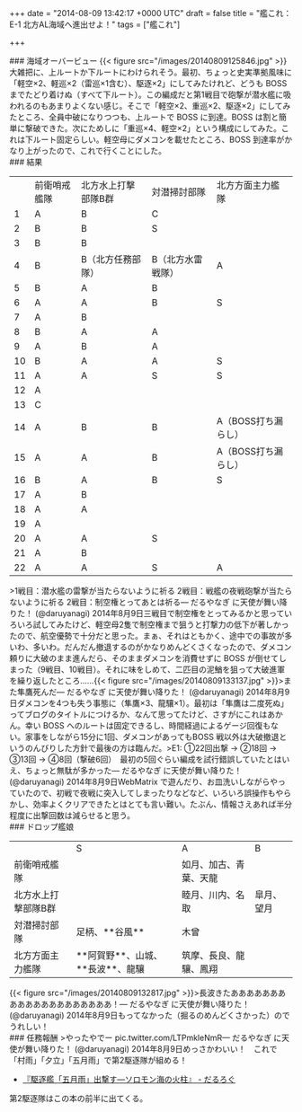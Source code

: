 
+++
date = "2014-08-09 13:42:17 +0000 UTC"
draft = false
title = "艦これ：E-1 北方AL海域へ進出せよ！"
tags = ["艦これ"]

+++
<div class="section">
    ### 海域オーバービュー
    {{< figure src="/images/20140809125846.jpg"  >}}大雑把に、上ルートか下ルートにわけられそう。最初、ちょっと史実準拠風味に「軽空×2、軽巡×2（雷巡×1含む）、駆逐×2」にしてみたけれど、どうも BOSS までたどり着けぬ（すべて下ルート）。この編成だと第1戦目で砲撃が潜水艦に吸われるのもあまりよくない感じ。そこで「軽空×2、重巡×2、駆逐×2」にしてみたところ、全員中破になりつつも、上ルートで BOSS に到達。BOSS は割と簡単に撃破できた。次にためしに「重巡×4、軽空×2」という構成にしてみた。これは下ルート固定らしい。軽空母にダメコンを載せたところ、BOSS 到達率がかなり上がったので、これで行くことにした。

</div>
<div class="section">
    ### 結果
    
<table>
    <tbody><tr>
    <td>	</td>
    <td>前衛哨戒艦隊	</td>
    <td>北方水上打撃部隊B群	</td>
    <td>対潜掃討部隊	</td>
    <td>北方方面主力艦隊	</td>
    </tr>
    <tr>
    <td>1	</td>
    <td>A	</td>
    <td>B	</td>
    <td>C	</td>
    <td>	</td>
    </tr>
    <tr>
    <td>2	</td>
    <td>B	</td>
    <td>B	</td>
    <td>S	</td>
    <td>	</td>
    </tr>
    <tr>
    <td>3	</td>
    <td>B	</td>
    <td>B	</td>
    <td>	</td>
    <td>	</td>
    </tr>
    <tr>
    <td>4	</td>
    <td>B	</td>
    <td>B（北方任務部隊）	</td>
    <td>B（北方水雷戦隊）	</td>
    <td>A	</td>
    </tr>
    <tr>
    <td>5	</td>
    <td>B	</td>
    <td>A	</td>
    <td>B	</td>
    <td>	</td>
    </tr>
    <tr>
    <td>6	</td>
    <td>A	</td>
    <td>A	</td>
    <td>B	</td>
    <td>S	</td>
    </tr>
    <tr>
    <td>7	</td>
    <td>A	</td>
    <td>B	</td>
    <td>	</td>
    <td>	</td>
    </tr>
    <tr>
    <td>8	</td>
    <td>B	</td>
    <td>A	</td>
    <td>A	</td>
    <td>	</td>
    </tr>
    <tr>
    <td>9	</td>
    <td>A	</td>
    <td>B	</td>
    <td>A	</td>
    <td>	</td>
    </tr>
    <tr>
    <td>10	</td>
    <td>B	</td>
    <td>A	</td>
    <td>A	</td>
    <td>S	</td>
    </tr>
    <tr>
    <td>11	</td>
    <td>A	</td>
    <td>A	</td>
    <td>S	</td>
    <td>S	</td>
    </tr>
    <tr>
    <td>12	</td>
    <td>A	</td>
    <td>	</td>
    <td>	</td>
    <td>	</td>
    </tr>
    <tr>
    <td>13	</td>
    <td>C	</td>
    <td>	</td>
    <td>	</td>
    <td>	</td>
    </tr>
    <tr>
    <td>14	</td>
    <td>A	</td>
    <td>B	</td>
    <td>B	</td>
    <td>A（BOSS打ち漏らし）	</td>
    </tr>
    <tr>
    <td>15	</td>
    <td>A	</td>
    <td>A	</td>
    <td>B	</td>
    <td>A（BOSS打ち漏らし）	</td>
    </tr>
    <tr>
    <td>16	</td>
    <td>B	</td>
    <td>A	</td>
    <td>B	</td>
    <td>S	</td>
    </tr>
    <tr>
    <td>17	</td>
    <td>A	</td>
    <td>B	</td>
    <td>	</td>
    <td>	</td>
    </tr>
    <tr>
    <td>18	</td>
    <td>A	</td>
    <td>A	</td>
    <td>	</td>
    <td>	</td>
    </tr>
    <tr>
    <td>19	</td>
    <td>A	</td>
    <td>	</td>
    <td>	</td>
    <td>	</td>
    </tr>
    <tr>
    <td>20	</td>
    <td>A	</td>
    <td>A	</td>
    <td>S	</td>
    <td>	</td>
    </tr>
    <tr>
    <td>21	</td>
    <td>A	</td>
    <td>B	</td>
    <td>	</td>
    <td>	</td>
    </tr>
    <tr>
    <td>22	</td>
    <td>A	</td>
    <td>A	</td>
    <td>S	</td>
    <td>A	</td>
    </tr>
</tbody></table>>1戦目：潜水艦の雷撃が当たらないように祈る 2戦目：戦艦の夜戦砲撃が当たらないように祈る 2戦目：制空権とってあとは祈る— だるやなぎ に天使が舞い降りた！ (@daruyanagi) 2014年8月9日<script async="" src="https://platform.twitter.com/widgets.js" charset="utf-8"></script>三戦目で制空権をとってみるかと思っていろいろ試してみたけど、軽空母2隻で制空権まで狙うと打撃力の低下が著しかったので、航空優勢で十分だと思った。まぁ、それはともかく、途中での事故が多いわ、多いわ。だんだん撤退するのがかなりめんどくさくなったので、ダメコン頼りに大破のまま進んだら、そのままダメコンを消費せずに BOSS が倒せてしまった（9戦目、10戦目）。それに味をしめて、二匹目の泥鰌を狙って大破進軍を繰り返したところ……{{< figure src="/images/20140809133137.jpg"  >}}>また隼鷹死んだ— だるやなぎ に天使が舞い降りた！ (@daruyanagi) 2014年8月9日<script async="" src="https://platform.twitter.com/widgets.js" charset="utf-8"></script>ダメコンを4つも失う事態に（隼鷹×3、龍驤×1）。最初は「隼鷹は二度死ぬ」ってブログのタイトルにつけるか、なんて思ってたけど、さすがにこれはあかん。幸い BOSS へのルートは固定できるし、時間経過によるゲージ回復もない。家事をしながら15分に1回、ダメコンがあってもBOSS 戦以外は大破撤退というのんびりした方針で最後の方は臨んだ。>E1: ①22回出撃 → ②18回 → ③13回 → ④8回（撃破6回）　最初の5回ぐらい編成を試行錯誤していたとはいえ、ちょっと無駄が多かった— だるやなぎ に天使が舞い降りた！ (@daruyanagi) 2014年8月9日<script async="" src="https://platform.twitter.com/widgets.js" charset="utf-8"></script>WebMatrix で遊んだり、お皿洗いしながらやっていたので、初戦で夜戦に突入してしまったりなどなど、いろいろ誤操作もやらかし、効率よくクリアできたとはとても言い難い。たぶん、情報さえあれば半分程度に出撃回数は減らせると思う。

</div>
<div class="section">
    ### ドロップ艦娘
    
<table>
    <tbody><tr>
    <td>	</td>
    <td>S	</td>
    <td>A	</td>
    <td>B	</td>
    </tr>
    <tr>
    <td>前衛哨戒艦隊	</td>
    <td>	</td>
    <td>如月、加古、青葉、天龍	</td>
    <td>	</td>
    </tr>
    <tr>
    <td>北方水上打撃部隊B群	</td>
    <td>	</td>
    <td>睦月、川内、名取	</td>
    <td>皐月、望月	</td>
    </tr>
    <tr>
    <td>対潜掃討部隊	</td>
    <td>足柄、**谷風**	</td>
    <td>木曾	</td>
    <td>	</td>
    </tr>
    <tr>
    <td>北方方面主力艦隊	</td>
    <td>**阿賀野**、山城、**長波**、龍驤	</td>
    <td>筑摩、長良、龍驤、鳳翔	</td>
    <td>	</td>
    </tr>
</tbody></table>{{< figure src="/images/20140809132817.jpg"  >}}>長波きたああああああああああああああああああああ！— だるやなぎ に天使が舞い降りた！ (@daruyanagi) 2014年8月9日<script async="" src="https://platform.twitter.com/widgets.js" charset="utf-8"></script>もってなかった（掘るのめんどくさかった）のでうれしい！

</div>
<div class="section">
    ### 任務報酬
    >やったやでー pic.twitter.com/LTPmkleNmR— だるやなぎ に天使が舞い降りた！ (@daruyanagi) 2014年8月9日<script async="" src="https://platform.twitter.com/widgets.js" charset="utf-8"></script>めっさかわいい！　これで「村雨」「夕立」「五月雨」で第2駆逐隊が組める！

<ul>
<li><a href="https://blog.daruyanagi.jp/entry/2014/03/20/195019">『駆逐艦「五月雨」出撃す―ソロモン海の火柱』 - だるろぐ</a></li>
</ul>第2駆逐隊はこの本の前半に出てくる。

</div>

